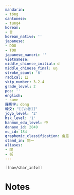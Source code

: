 ```yaml
---
mandarin:
- tóng
cantonese:
- tung4
korean:
- 동
korean_native: ''
japanese:
- DOU
- TOU
japanese_nanori: ''
vietnamese:
middle_chinese_initial: d
middle_chinese_final: uŋ
stroke_count: '6'
radical: 口
skip_number: 3-2-4
grade_level: 2
pos: ''
english:
- same
羅馬字: dong
韓文: "[[\b동]]"
joyo_level: '2'
hsk_level: '1'
hanmun_edu_level: 中
danayo_id: 2049
mc_id: 184
graphemic_classification: 會意
stand_in: 同一
aliases:
- 同
- 衕
---
```

```meta-bind-embed
[[nav/char_info]]
```

# Notes
